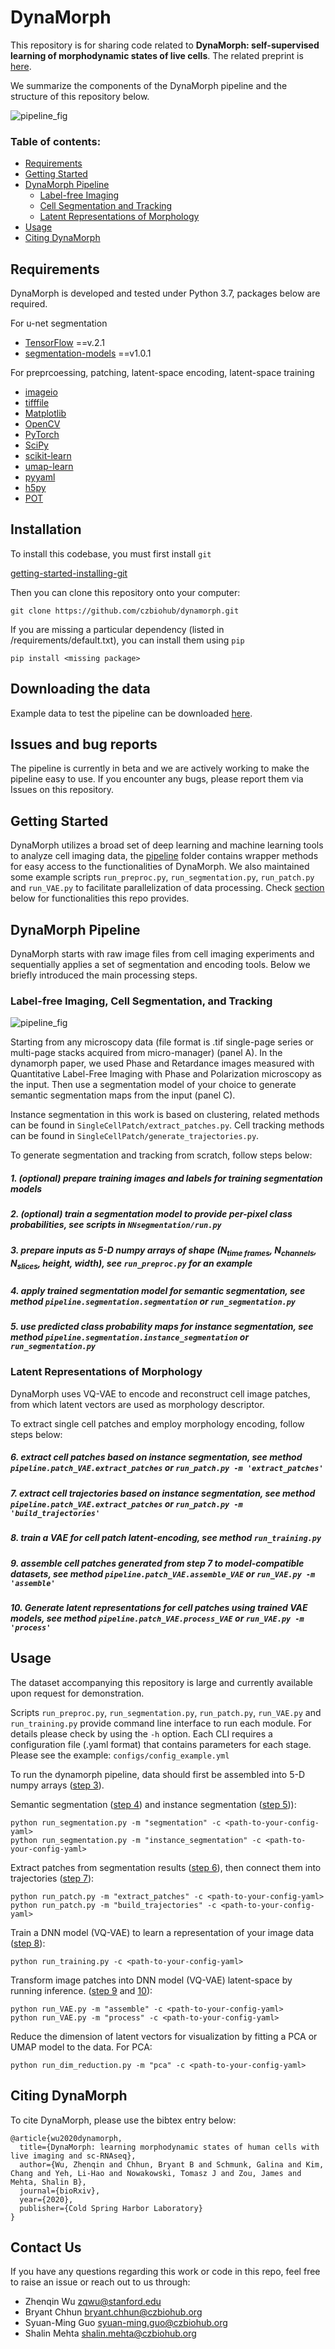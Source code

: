 # DynaMorph

This repository is for sharing code related to **DynaMorph: self-supervised learning of morphodynamic states of live cells**. The related preprint is [here](https://www.biorxiv.org/content/10.1101/2020.07.20.213074v1). 

We summarize the components of the DynaMorph pipeline and the structure of this repository below.

![pipeline_fig](graphicalabstract_dynamorph.jpg)

### Table of contents:

- [Requirements](#requirements)
- [Getting Started](#getting-started)
- [DynaMorph Pipeline](#dynamorph-pipeline)
  - [Label-free Imaging](#label-free-imaging)
  - [Cell Segmentation and Tracking](#cell-segmentation-and-tracking)
  - [Latent Representations of Morphology](#latent-representations-of-morphology)
- [Usage](#usage)
- [Citing DynaMorph](#citing-dynamorph)

## Requirements

DynaMorph is developed and tested under Python 3.7, packages below are required.

For u-net segmentation
- [TensorFlow](https://www.tensorflow.org/) ==v.2.1
- [segmentation-models](https://github.com/qubvel/segmentation_models) ==v1.0.1

For preprcoessing, patching, latent-space encoding, latent-space training
- [imageio](https://imageio.github.io/) 
- [tifffile](https://pypi.org/project/tifffile/) 
- [Matplotlib](https://matplotlib.org/) 
- [OpenCV](https://opencv.org/about/) 
- [PyTorch](https://pytorch.org/) 
- [SciPy](https://www.scipy.org/) 
- [scikit-learn](https://scikit-learn.org/) 
- [umap-learn](https://umap-learn.readthedocs.io/en/latest/#)
- [pyyaml](https://pyyaml.org/)
- [h5py](https://docs.h5py.org/en/stable/)
- [POT](https://pythonot.github.io/)

## Installation

To install this codebase, you must first install `git`

[getting-started-installing-git](https://git-scm.com/book/en/v2/Getting-Started-Installing-Git)

Then you can clone this repository onto your computer:

```text
git clone https://github.com/czbiohub/dynamorph.git
```

If you are missing a particular dependency (listed in /requirements/default.txt), you can install them using `pip`
```text
pip install <missing package>
```
## Downloading the data
Example data to test the pipeline can be downloaded [here](https://drive.google.com/drive/folders/11GoWDwaBo1PE5FO5tcnGCOzA4pzjf-Tk?usp=sharing). 

## Issues and bug reports
The pipeline is currently in beta and we are actively working to make the pipeline easy to use. If you encounter any bugs, please report them via Issues on this repository.

## Getting Started

DynaMorph utilizes a broad set of deep learning and machine learning tools to analyze cell imaging data, the [pipeline](https://github.com/czbiohub/dynamorph/tree/master/pipeline) folder contains wrapper methods for easy access to the functionalities of DynaMorph. 
We also maintained some example scripts `run_preproc.py`, `run_segmentation.py`, `run_patch.py` and `run_VAE.py` to facilitate parallelization of data processing. 
Check [section](#cell-segmentation-and-tracking) below for functionalities this repo provides.

## DynaMorph Pipeline

DynaMorph starts with raw image files from cell imaging experiments and sequentially applies a set of segmentation and encoding tools. Below we briefly introduced the main processing steps.


### Label-free Imaging, Cell Segmentation, and Tracking

![pipeline_fig](pipeline.jpg)

Starting from any microscopy data (file format is .tif single-page series or multi-page stacks acquired from micro-manager) (panel A). In the dynamorph paper, we used Phase and Retardance images measured with Quantitative Label-Free Imaging with Phase and Polarization microscopy as the input.
Then use a segmentation model of your choice to generate semantic segmentation maps from the input (panel C).  

Instance segmentation in this work is based on clustering, related methods can be found in `SingleCellPatch/extract_patches.py`. Cell tracking methods can be found in `SingleCellPatch/generate_trajectories.py`.

To generate segmentation and tracking from scratch, follow steps below:

##### <a name="step1"></a> 1. (optional) prepare training images and labels for training segmentation models

##### <a name="step2"></a> 2. (optional) train a segmentation model to provide per-pixel class probabilities, see scripts in `NNsegmentation/run.py`

##### <a name="step3"></a> 3. prepare inputs as 5-D numpy arrays of shape (N<sub>time frames</sub>, N<sub>channels</sub>, N<sub>slices</sub>, height, width), see `run_preproc.py` for an example

##### <a name="step4"></a> 4. apply trained segmentation model for semantic segmentation, see method `pipeline.segmentation.segmentation` or `run_segmentation.py` 

##### <a name="step5"></a> 5. use predicted class probability maps for instance segmentation, see method `pipeline.segmentation.instance_segmentation` or `run_segmentation.py` 

### Latent Representations of Morphology
DynaMorph uses VQ-VAE to encode and reconstruct cell image patches, from which latent vectors are used as morphology descriptor.

To extract single cell patches and employ morphology encoding, follow steps below:

##### <a name="step6"></a> 6. extract cell patches based on instance segmentation, see method `pipeline.patch_VAE.extract_patches` or `run_patch.py -m 'extract_patches'` 

##### <a name="step7"></a> 7. extract cell trajectories based on instance segmentation, see method `pipeline.patch_VAE.extract_patches` or `run_patch.py -m 'build_trajectories'` 

##### <a name="step8"></a> 8. train a VAE for cell patch latent-encoding, see method `run_training.py`

##### <a name="step9"></a> 9. assemble cell patches generated from step 7 to model-compatible datasets, see method `pipeline.patch_VAE.assemble_VAE` or `run_VAE.py -m 'assemble'`

##### <a name="step10"></a> 10. Generate latent representations for cell patches using trained VAE models, see method `pipeline.patch_VAE.process_VAE` or `run_VAE.py -m 'process'` 


## Usage

The dataset accompanying this repository is large and currently available upon request for demonstration. 

Scripts `run_preproc.py`, `run_segmentation.py`, `run_patch.py`, `run_VAE.py` and `run_training.py` provide command line interface to run each module. For details please check by using the `-h` option.
Each CLI requires a configuration file (.yaml format) that contains parameters for each stage.  Please see the example: `configs/config_example.yml`

To run the dynamorph pipeline, data should first be assembled into 5-D numpy arrays ([step 3](#step3)). 

Semantic segmentation ([step 4](#step4)) and instance segmentation ([step 5](#step5))):

	python run_segmentation.py -m "segmentation" -c <path-to-your-config-yaml>
	python run_segmentation.py -m "instance_segmentation" -c <path-to-your-config-yaml>

Extract patches from segmentation results ([step 6](#step6)), then connect them into trajectories ([step 7](#step7)):

	python run_patch.py -m "extract_patches" -c <path-to-your-config-yaml>
	python run_patch.py -m "build_trajectories" -c <path-to-your-config-yaml>
	
Train a DNN model (VQ-VAE) to learn a representation of your image data ([step 8](#step8)):

	python run_training.py -c <path-to-your-config-yaml>

Transform image patches into DNN model (VQ-VAE) latent-space by running inference. ([step 9](#step9) and [10](#step10)):

	python run_VAE.py -m "assemble" -c <path-to-your-config-yaml>
	python run_VAE.py -m "process" -c <path-to-your-config-yaml>

Reduce the dimension of latent vectors for visualization by fitting a PCA or UMAP model to the data. For PCA:

    python run_dim_reduction.py -m "pca" -c <path-to-your-config-yaml>
    
    
## Citing DynaMorph

To cite DynaMorph, please use the bibtex entry below:

```
@article{wu2020dynamorph,
  title={DynaMorph: learning morphodynamic states of human cells with live imaging and sc-RNAseq},
  author={Wu, Zhenqin and Chhun, Bryant B and Schmunk, Galina and Kim, Chang and Yeh, Li-Hao and Nowakowski, Tomasz J and Zou, James and Mehta, Shalin B},
  journal={bioRxiv},
  year={2020},
  publisher={Cold Spring Harbor Laboratory}
}
```

## Contact Us

If you have any questions regarding this work or code in this repo, feel free to raise an issue or reach out to us through:
- Zhenqin Wu <zqwu@stanford.edu>
- Bryant Chhun <bryant.chhun@czbiohub.org>
- Syuan-Ming Guo <syuan-ming.guo@czbiohub.org>  
- Shalin Mehta <shalin.mehta@czbiohub.org> 

